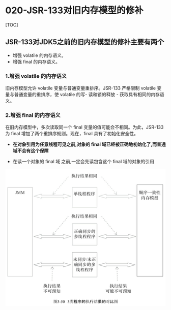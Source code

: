 # 020-JSR-133对旧内存模型的修补

[TOC]

## JSR-133对JDK5之前的旧内存模型的修补主要有两个

- 增强 volatile 的内存语义。
- 增强 final 的内存语义。


### 1.增强 volatile 的内存语义

旧内存模型允许 volatile 变量与普通变量重排序。JSR-133 严格限制 volatile 变量与普通变量的重排序，使 volatile 的写- 读和锁的释放 - 获取具有相同的内存语义。

### 2.增强 final 的内存语义

在旧内存模型中，多次读取同一个 final 变量的值可能会不相同。为此，JSR-133 为 final 增加了两个重排序规则。现在，final 具有了初始化安全性。

- **在对象引用为任意线程可见之前,对象的 final 域已经被正确地初始化了,而普通域不会有这个保障**

- 在读一个对象的 final 域 之前,一定会先读包含这个 final 域的对象的引用

<img src="../../../../assets/image-20200618083121813.png" alt="image-20200618083121813" style="zoom: 50%;" />

